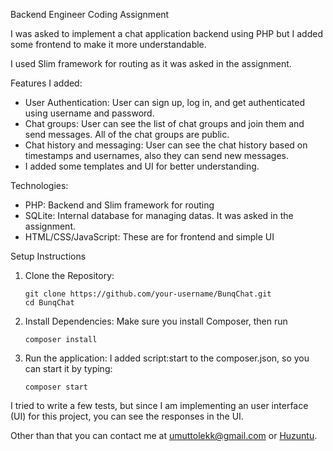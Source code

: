 Backend Engineer Coding Assignment

I was asked to implement a chat application backend using PHP but I added some frontend to make it more understandable.

I used Slim framework for routing as it was asked in the assignment. 

Features I added:
  - User Authentication: User can sign up, log in, and get authenticated using username and password.
  - Chat groups: User can see the list of chat groups and join them and send messages. All of the chat groups are public.
  - Chat history and messaging: User can see the chat history based on timestamps and usernames, also they can send new messages.
  - I added some templates and UI for better understanding.

Technologies:
  - PHP: Backend and Slim framework for routing
  - SQLite: Internal database for managing datas. It was asked in the assignment.
  - HTML/CSS/JavaScript: These are for frontend and simple UI

Setup Instructions
  
1.	Clone the Repository:
  	```
    git clone https://github.com/your-username/BunqChat.git
    cd BunqChat
    ```
2.	Install Dependencies:
    Make sure you install Composer, then run
  	```
    composer install
    ```
3.	Run the application:
    I added script:start to the composer.json, so you can start it by typing:
    ```
    composer start
    ```

I tried to write a few tests, but since I am implementing an user interface (UI) for this project, you can see the responses in the UI.



Other than that you can contact me at umuttolekk@gmail.com or [Huzuntu](https://github.com/Huzuntu).


